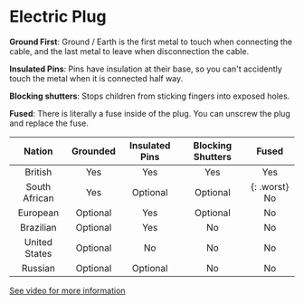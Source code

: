 # Electric Plug

**Ground First**: Ground / Earth is the first metal to touch when connecting the cable, and the last metal to leave when disconnection the cable.

**Insulated Pins**: Pins have insulation at their base, so you can't accidently touch the metal when it is connected half way.

**Blocking shutters**: Stops children from sticking fingers into exposed holes.

**Fused**: There is literally a fuse inside of the plug. You can unscrew the plug and replace the fuse.

 Nation | Grounded | Insulated Pins | Blocking Shutters | Fused
:---:|:---:|:---:|:---:|:---:
British | Yes | Yes | Yes | Yes
South African | Yes | Optional | Optional | {: .worst} No
European | Optional | Yes | Optional | No
Brazilian | Optional | Yes | No | No
United States | Optional | No | No | No
Russian | Optional | Optional | No | No

[See video for more information](https://www.youtube.com/watch?v=UEfP1OKKz_Q)

<style>
  .worst { background-color: rgb(153, 255, 153); }
</style>
